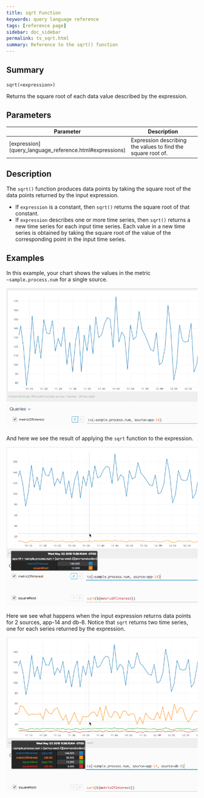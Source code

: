 ```yaml
---
title: sqrt Function
keywords: query language reference
tags: [reference page]
sidebar: doc_sidebar
permalink: ts_sqrt.html
summary: Reference to the sqrt() function
---
```

## Summary
```
sqrt(<expression>)
```

Returns the square root of each data value described by the expression.


## Parameters

<table>
<tbody>
<thead>
<tr><th width="20%">Parameter</th><th width="80%">Description</th></tr>
</thead>
<tr>
<td markdown="span"> [expression](query_language_reference.html#expressions)</td>
<td>Expression describing the values to find the square root of. </td></tr>
</tbody>
</table>

## Description

The `sqrt()` function produces data points by taking the square root of the data points returned by the input expression.
* If `expression` is a constant, then `sqrt()` returns the square root of that constant.  
* If `expression` describes one or more time series, then `sqrt()` returns a new time series for each input time series. 
Each value in a new time series is obtained by taking the square root of the value of the corresponding point in the input time series. 


## Examples

In this example, your chart shows the values in the metric `~sample.process.num` for a single source. 

![ts sqrt before](images/ts_sqrt_before.png)

And here we see the result of applying the `sqrt` function to the expression.

![ts sqrt after](images/ts_sqrt_after.png)



Here we see what happens when the input expression returns data points for 2 sources, app-14 and db-8. Notice that `sqrt` returns two time series, one for each series returned by the expression. 

![ts sqrt multiple sources](images/ts_sqrt_multiple.png)
